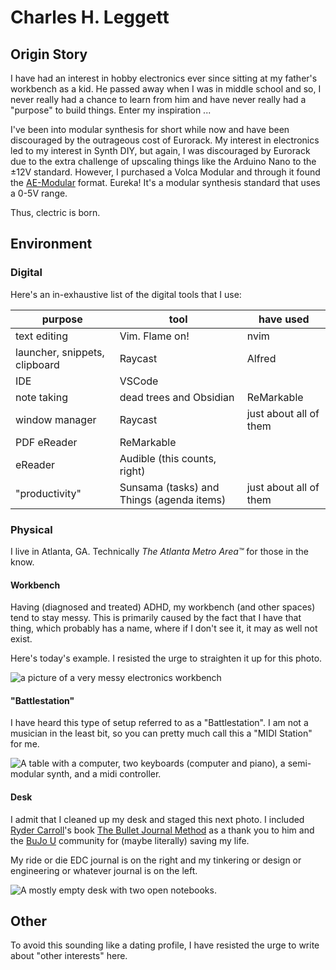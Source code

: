 # Charles H. Leggett

## Origin Story
I have had an interest in hobby electronics ever since sitting at my father's workbench as a kid. He passed away when I was in middle school and so, I never really had a chance to learn from him and have never really had a "purpose" to build things. Enter my inspiration ...

I've been into modular synthesis for short while now and have been discouraged by the outrageous cost of Eurorack. My interest in electronics led to my interest in Synth DIY, but again, I was discouraged by Eurorack due to the extra challenge of upscaling things like the Arduino Nano to the ±12V standard. However, I purchased a Volca Modular and through it found the [AE-Modular](AE-Modular.md) format. Eureka! It's a modular synthesis standard that uses a 0-5V range.

Thus, clectric is born.
## Environment
### Digital
Here's an in-exhaustive list of the digital tools that I use:

| **purpose**                   | **tool**                                  | **have used**          |
| ----------------------------- | ----------------------------------------- | ---------------------- |
| text editing                  | Vim. Flame on!                            | nvim                   |
| launcher, snippets, clipboard | Raycast                                   | Alfred                 |
| IDE                           | VSCode                                    |                        |
| note taking                   | dead trees and Obsidian                   | ReMarkable             |
| window manager                | Raycast                                   | just about all of them |
| PDF eReader                   | ReMarkable                                |                        |
| eReader                       | Audible (this counts, right)              |                        |
| "productivity"                | Sunsama (tasks) and Things (agenda items) | just about all of them |

### Physical
I live in Atlanta, GA.
Technically *The Atlanta Metro Area™* for those in the know.

#### Workbench
Having (diagnosed and treated) ADHD, my workbench (and other spaces) tend to stay messy.
This is primarily caused by the fact that I have that thing, which probably has a name, where if I don't see it, it may as well not exist.

Here's today's example. I resisted the urge to straighten it up for this photo.

![a picture of a very messy electronics workbench](../Images/chleggettWorkbench.png)

#### "Battlestation"
I have heard this type of setup referred to as a "Battlestation". I am not a musician in the least bit, so you can pretty much call this a "MIDI Station" for me.

![A table with a computer, two keyboards (computer and piano), a semi-modular synth, and a midi controller.](../Images/chleggettBattlestation.png)

#### Desk
I admit that I cleaned up my desk and staged this next photo. I included [Ryder Carroll](https://bulletjournal.com/pages/rydercarroll?srsltid=AfmBOopI8ELUZBVgdGMqOar7f3e8x-XUOpblkBaptPDYe9-ueFj_E_ew)'s book [The Bullet Journal Method](https://bulletjournal.com/pages/book) as a thank you to him and the [BuJo U](https://community.bulletjournal.com) community for (maybe literally) saving my life.

My ride or die EDC journal is on the right and my tinkering or design or engineering or whatever journal is on the left.

![A mostly empty desk with two open notebooks.](../Images/chleggettDesk.png)

## Other
To avoid this sounding like a dating profile, I have resisted the urge to write about "other interests" here.
